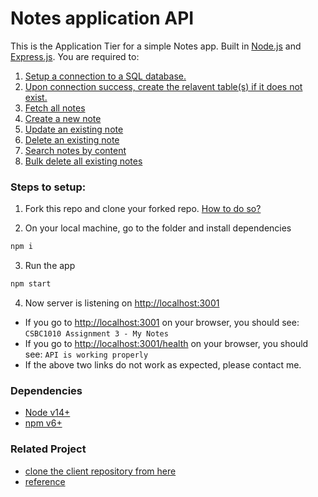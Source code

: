 # Notes application API

This is the Application Tier for a simple Notes app. Built in [Node.js](https://nodejs.org/en/) and [Express.js](https://expressjs.com/). You are required to:
1. [Setup a connection to a SQL database.](https://github.com/sravanthi-reddy/notes-app-api/blob/master/config/appConfig.js#L27-L29)
2. [Upon connection success, create the relavent table(s) if it does not exist.](https://github.com/sravanthi-reddy/notes-app-api/blob/master/config/appConfig.js#L31-L33)
3. [Fetch all notes](https://github.com/sravanthi-reddy/notes-app-api/blob/master/src/controller/note.controller.js#L5-L59)
4. [Create a new note](https://github.com/sravanthi-reddy/notes-app-api/blob/master/src/controller/note.controller.js#L5-L60)
5. [Update an existing note](https://github.com/sravanthi-reddy/notes-app-api/blob/master/src/controller/note.controller.js#L62-L119)
6. [Delete an existing note](https://github.com/sravanthi-reddy/notes-app-api/blob/master/src/controller/note.controller.js#L121-L163)
7. [Search notes by content](https://github.com/sravanthi-reddy/notes-app-api/blob/master/src/controller/note.controller.js#L61-L116)
8. [Bulk delete all existing notes](https://github.com/sravanthi-reddy/notes-app-api/blob/master/src/controller/note.controller.js#L118-L156)


### Steps to setup:

1. Fork this repo and clone your forked repo. [How to do so?](https://docs.github.com/en/get-started/quickstart/fork-a-repo)


2. On your local machine, go to the folder and install dependencies
```bash
npm i

```

3. Run the app
```bash
npm start

```

4. Now server is listening on [http://localhost:3001](http://localhost:3001)
- If you go to [http://localhost:3001](http://localhost:3001) on your browser, you should see: `CSBC1010 Assignment 3 - My Notes`
- If you go to [http://localhost:3001/health](http://localhost:3001/health) on your browser, you should see: `API is working properly`
- If the above two links do not work as expected, please contact me.


### Dependencies 
- [Node v14+](https://nodejs.org/en/)
- [npm v6+](https://www.npmjs.com/)

### Related Project
- [clone the client repository from here](https://github.com/sravanthi-reddy/notes-app-react)
- [reference](https://github.com/vivienfan/csbc1010-notes-app-client)
